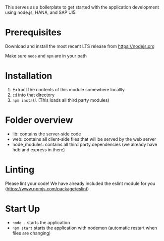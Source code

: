 This serves as a boilerplate to get started with the application development using node.js, HANA, and SAP UI5.

# Prerequisites

Download and install the most recent LTS release from https://nodejs.org

Make sure `node` and `npm` are in your path


# Installation

1. Extract the contents of this module somewhere locallly
2. `cd` into that directory
3. ```npm install``` (This loads all third party modules)


# Folder overview

* lib: contains the server-side code
* web: contains all client-side files that will be served by the web server
* node_modules: contains all third party dependencies (we already have hdb and express in there)


# Linting

Please lint your code! We have already included the eslint module for you (https://www.npmjs.com/package/eslint)


# Start Up

* `node .` starts the application
* `npm start` starts the application with nodemon (automatic restart when files are changing)